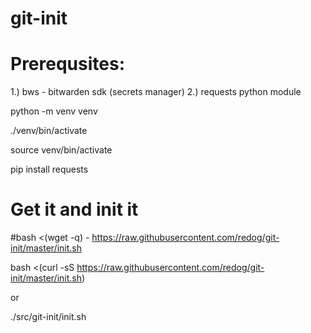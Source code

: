 git-init
========

# Prerequsites:
  1.) bws - bitwarden sdk (secrets manager)
  2.) requests python module

python -m venv venv

./venv/bin/activate

source venv/bin/activate

pip install requests
  
# Get it and init it
#bash <(wget -q) - https://raw.githubusercontent.com/redog/git-init/master/init.sh

bash <(curl -sS https://raw.githubusercontent.com/redog/git-init/master/init.sh)

or

./src/git-init/init.sh
